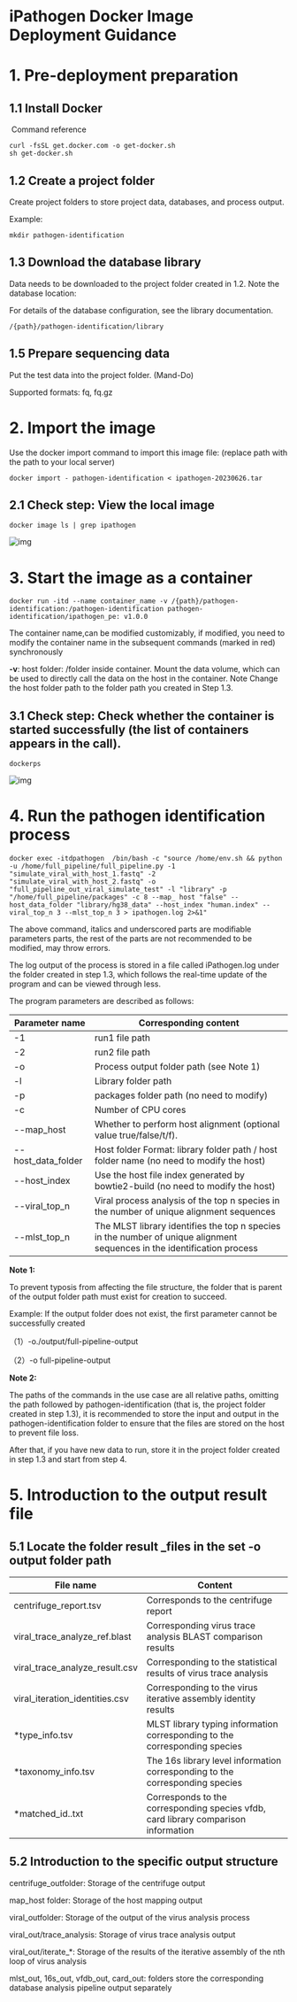 # **iPathogen Docker Image Deployment Guidance**

# 1.   Pre-deployment preparation

## 1.1  Install Docker

​    Command reference

```
curl -fsSL get.docker.com -o get-docker.sh
sh get-docker.sh
```

## 1.2  Create a project folder

Create project folders to store project data, databases, and process output.

Example:

```
mkdir pathogen-identification
```

## 1.3 Download the database library

Data needs to be downloaded to the project folder created in 1.2. Note the database location:

For details of the database configuration, see the library documentation.

```
/{path}/pathogen-identification/library
```

## 1.5 Prepare sequencing data

Put the test data into the project folder. (Mand-Do)

Supported formats: fq, fq.gz

# 2.   Import the image

Use the docker import command to import this image file: (replace path with the path to your local server)

```
docker import - pathogen-identification < ipathogen-20230626.tar 
```

## 2.1 Check step: View the local image

```
docker image ls | grep ipathogen
```

![img](file:///C:/Users/Sakura/AppData/Local/Temp/msohtmlclip1/01/clip_image002.jpg)

# 3.   Start the image as a container

```
docker run -itd --name container_name -v /{path}/pathogen-identification:/pathogen-identification pathogen-identification/ipathogen_pe: v1.0.0
```

The container name,can be modified customizably, if modified, you need to modify the container name in the subsequent commands (marked in red) synchronously

**-v**: host folder: /folder inside container. Mount the data volume, which can be used to directly call the data on the host in the container. Note Change the host folder path to the folder path you created in Step 1.3. 

## 3.1 Check step: Check whether the container is started successfully (the list of containers appears in the call).

```
dockerps
```

![img](file:///C:/Users/Sakura/AppData/Local/Temp/msohtmlclip1/01/clip_image004.jpg)

# 4.   Run the pathogen identification process

```
docker exec -itdpathogen  /bin/bash -c "source /home/env.sh && python -u /home/full_pipeline/full_pipeline.py -1 "simulate_viral_with_host_1.fastq" -2 "simulate_viral_with_host_2.fastq" -o "full_pipeline_out_viral_simulate_test" -l "library" -p "/home/full_pipeline/packages" -c 8 --map_ host "false" --host_data_folder "library/hg38_data" --host_index "human.index" --viral_top_n 3 --mlst_top_n 3 > ipathogen.log 2>&1"
```

 

The above command, italics and underscored parts are modifiable parameters parts, the rest of the parts are not recommended to be modified, may throw errors.

The log output of the process is stored in a file called iPathogen.log under the folder created in step 1.3, which follows the real-time update of the program and can be viewed through less. 

The program parameters are described as follows: 

| Parameter name     | Corresponding content                                        |
| ------------------ | ------------------------------------------------------------ |
| -1                 | run1 file path                                               |
| -2                 | run2 file path                                               |
| -o                 | Process output folder  path (see Note 1)                     |
| -l                 | Library folder path                                          |
| -p                 | packages folder path  (no need to modify)                    |
| -c                 | Number of CPU cores                                          |
| --map_host         | Whether to perform host  alignment (optional value true/false/t/f). |
| --host_data_folder | Host folder  Format: library folder  path / host folder name (no need to modify the host) |
| --host_index       | Use the host file index  generated by bowtie2-build (no need to modify the host) |
| --viral_top_n      | Viral process analysis  of the top n species in the number of unique alignment sequences |
| --mlst_top_n       | The MLST library  identifies the top n species in the number of unique alignment sequences in  the identification process |

 **Note 1:**

To prevent typosis from affecting the file structure, the folder that is parent of the output folder path must exist for creation to succeed.

Example: If the output folder does not exist, the first parameter cannot be successfully created

（1）-o./output/full-pipeline-output

（2）-o full-pipeline-output

**Note 2:**

The paths of the commands in the use case are all relative paths, omitting the path followed by pathogen-identification (that is, the project folder created in step 1.3), it is recommended to store the input and output in the pathogen-identification folder to ensure that the files are stored on the host to prevent file loss. 

 After that, if you have new data to run, store it in the project folder created in step 1.3 and start from step 4. 

# 5.   Introduction to the output result file

## 5.1 Locate the folder result _files in the set -o output folder path


| File name                      | Content                                                      |
| ------------------------------ | ------------------------------------------------------------ |
| centrifuge_report.tsv          | Corresponds to the centrifuge report                         |
| viral_trace_analyze_ref.blast  | Corresponding virus trace analysis BLAST  comparison results |
| viral_trace_analyze_result.csv | Corresponding to the statistical results of  virus trace analysis |
| viral_iteration_identities.csv | Corresponding to the virus iterative assembly  identity results |
| *type_info.tsv                 | MLST library typing information corresponding  to the corresponding species |
| *taxonomy_info.tsv             | The 16s library level information  corresponding to the corresponding species |
| *matched_id..txt               | Corresponds to the corresponding species vfdb,  card library comparison information |



## 5.2 Introduction to the specific output structure

centrifuge_outfolder: Storage of the centrifuge output

map_host folder: Storage of the host mapping output

viral_outfolder: Storage of the output of the virus analysis process

viral_out/trace_analysis: Storage of virus trace analysis output

viral_out/iterate_*: Storage of the results of the iterative assembly of the nth loop of virus analysis

mlst_out, 16s_out, vfdb_out, card_out: folders store the corresponding database analysis pipeline output separately
